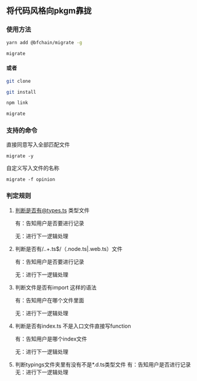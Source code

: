 ## 将代码风格向pkgm靠拢

### 使用方法

```bash
yarn add @bfchain/migrate -g

migrate
```

#### 或者

```bash
git clone 

git install 

npm link

migrate
```

### 支持的命令

直接同意写入全部匹配文件
```
migrate -y 
```

自定义写入文件的名称
```
migrate -f opinion
```

### 判定规则

1. 判断是否有@types.ts 类型文件

    有：告知用户是否要进行记录

    无：进行下一逻辑处理
        

2. 判断是否有/\..+\.ts$/（.node.ts|.web.ts）文件

    有：告知用户是否要进行记录

    无：进行下一逻辑处理

3. 判断文件是否有import <spe> 这样的语法

    有：告知用户在哪个文件里面

    无：进行下一逻辑处理

4. 判断是否有index.ts 不是入口文件直接写function

    有：告知用户是哪个index文件

    无：进行下一逻辑处理

5. 判断typings文件夹里有没有不是*.d.ts类型文件
    有：告知用户是否进行记录
    无：进行下一逻辑处理